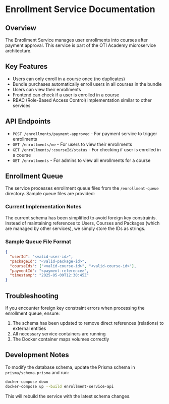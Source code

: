 # Enrollment Service Documentation

## Overview
The Enrollment Service manages user enrollments into courses after payment approval. This service is part of the OTI Academy microservice architecture.

## Key Features
- Users can only enroll in a course once (no duplicates)
- Bundle purchases automatically enroll users in all courses in the bundle
- Users can view their enrollments
- Frontend can check if a user is enrolled in a course
- RBAC (Role-Based Access Control) implementation similar to other services

## API Endpoints
- `POST /enrollments/payment-approved` - For payment service to trigger enrollments
- `GET /enrollments/me` - For users to view their enrollments
- `GET /enrollments/:courseId/status` - For checking if user is enrolled in a course
- `GET /enrollments` - For admins to view all enrollments for a course

## Enrollment Queue
The service processes enrollment queue files from the `/enrollment-queue` directory. Sample queue files are provided:

### Current Implementation Notes
The current schema has been simplified to avoid foreign key constraints. Instead of maintaining references to Users, Courses and Packages (which are managed by other services), we simply store the IDs as strings.

### Sample Queue File Format
```json
{
  "userId": "<valid-user-id>",
  "packageId": "<valid-package-id>",
  "courseIds": ["<valid-course-id>", "<valid-course-id>"],
  "paymentId": "<payment-reference>",
  "timestamp": "2025-05-09T12:30:45Z"
}
```

## Troubleshooting
If you encounter foreign key constraint errors when processing the enrollment queue, ensure:

1. The schema has been updated to remove direct references (relations) to external entities
2. All necessary service containers are running
3. The Docker container maps volumes correctly

## Development Notes
To modify the database schema, update the Prisma schema in `prisma/schema.prisma` and run:
```bash
docker-compose down
docker-compose up --build enrollment-service-api
```

This will rebuild the service with the latest schema changes.
